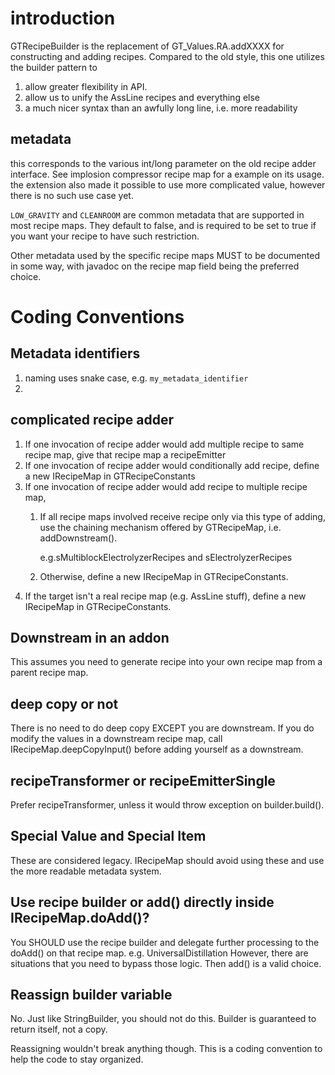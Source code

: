 # introduction

GTRecipeBuilder is the replacement of GT_Values.RA.addXXXX for constructing and adding recipes.
Compared to the old style, this one utilizes the builder pattern to

1. allow greater flexibility in API.
2. allow us to unify the AssLine recipes and everything else
3. a much nicer syntax than an awfully long line, i.e. more readability

## metadata

this corresponds to the various int/long parameter on the old recipe adder interface.
See implosion compressor recipe map for a example on its usage.
the extension also made it possible to use more complicated value, however there is no such use case yet.

`LOW_GRAVITY` and `CLEANROOM` are common metadata that are supported in most recipe maps. They default to false, and is
required to be set to true if you want your recipe to have such restriction.

Other metadata used by the specific recipe maps MUST to be documented in some way, with javadoc on the recipe map field
being the preferred choice.

# Coding Conventions

## Metadata identifiers

1. naming uses snake case, e.g. `my_metadata_identifier`
2.

## complicated recipe adder

1. If one invocation of recipe adder would add multiple recipe to same recipe map, give that recipe map a recipeEmitter
2. If one invocation of recipe adder would conditionally add recipe, define a new IRecipeMap in GTRecipeConstants
3. If one invocation of recipe adder would add recipe to multiple recipe map,
   1. If all recipe maps involved receive recipe only via this type of adding, use the chaining mechanism offered by GTRecipeMap, i.e. addDownstream().

      e.g.sMultiblockElectrolyzerRecipes and sElectrolyzerRecipes
   2. Otherwise, define a new IRecipeMap in GTRecipeConstants.
4. If the target isn't a real recipe map (e.g. AssLine stuff), define a new IRecipeMap in GTRecipeConstants.

## Downstream in an addon

This assumes you need to generate recipe into your own recipe map from a parent recipe map.

## deep copy or not

There is no need to do deep copy EXCEPT you are downstream.
If you do modify the values in a downstream recipe map, call IRecipeMap.deepCopyInput() before adding yourself as a downstream.

## recipeTransformer or recipeEmitterSingle

Prefer recipeTransformer, unless it would throw exception on builder.build().

## Special Value and Special Item

These are considered legacy. IRecipeMap should avoid using these and use the more readable metadata system.

## Use recipe builder or add() directly inside IRecipeMap.doAdd()?

You SHOULD use the recipe builder and delegate further processing to the doAdd() on that recipe map. e.g. UniversalDistillation
However, there are situations that you need to bypass those logic. Then add() is a valid choice.

## Reassign builder variable

No. Just like StringBuilder, you should not do this. Builder is guaranteed to return itself, not a copy.

Reassigning wouldn't break anything though. This is a coding convention to help the code to stay organized.
